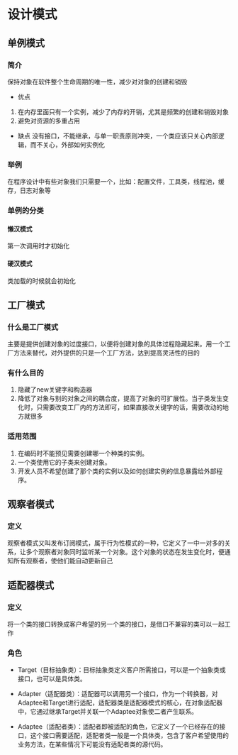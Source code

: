# 设计模式
## 单例模式
### 简介
保持对象在软件整个生命周期的唯一性，减少对对象的创建和销毁
* 优点
1. 在内存里面只有一个实例，减少了内存的开销，尤其是频繁的创建和销毁对象
2. 避免对资源的多重占用
* 缺点
没有接口，不能继承，与单一职责原则冲突，一个类应该只关心内部逻辑，而不关心，外部如何实例化
### 举例
在程序设计中有些对象我们只需要一个，比如：配置文件，工具类，线程池，缓存，日志对象等
### 单例的分类
#### 懒汉模式
第一次调用时才初始化
#### 硬汉模式
类加载的时候就会初始化
## 工厂模式
### 什么是工厂模式
主要是提供创建对象的过度接口，以便将创建对象的具体过程隐藏起来。用一个工厂方法来替代，对外提供的只是一个工厂方法，达到提高灵活性的目的
### 有什么目的
1. 隐藏了new关键字和构造器
2. 降低了对象与别的对象之间的耦合度，提高了对象的可扩展性。当子类发生变化时，只需要改变工厂内的方法即可，如果直接改关键字的话，需要改动的地方就很多
### 适用范围
1. 在编码时不能预见需要创建哪一个种类的实例。
2. 一个类使用它的子类来创建对象。
3. 开发人员不希望创建了那个类的实例以及如何创建实例的信息暴露给外部程序。
## 观察者模式
### 定义
观察者模式又叫发布订阅模式，属于行为性模式的一种，它定义了一中一对多的关系，让多个观察者对象同时监听某一个对象。这个对象的状态在发生变化时，便通知所有观察者，使他们能自动更新自己
## 适配器模式
### 定义
将一个类的接口转换成客户希望的另一个类的接口，是借口不兼容的类可以一起工作
### 角色
* Target（目标抽象类）：目标抽象类定义客户所需接口，可以是一个抽象类或接口，也可以是具体类。

* Adapter（适配器类）：适配器可以调用另一个接口，作为一个转换器，对Adaptee和Target进行适配，适配器类是适配器模式的核心，在对象适配器中，它通过继承Target并关联一个Adaptee对象使二者产生联系。

* Adaptee（适配者类）：适配者即被适配的角色，它定义了一个已经存在的接口，这个接口需要适配，适配者类一般是一个具体类，包含了客户希望使用的业务方法，在某些情况下可能没有适配者类的源代码。